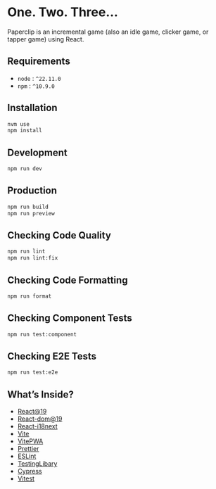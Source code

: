 # One. Two. Three...

Paperclip is an incremental game (also an idle game, clicker game, or tapper game) using React.

## Requirements

- `node` : `^22.11.0`
- `npm` : `^10.9.0`

## Installation

```bash
nvm use
npm install
```

## Development

```bash
npm run dev
```

## Production

```bash
npm run build
npm run preview
```

## Checking Code Quality

```bash
npm run lint
npm run lint:fix
```

## Checking Code Formatting

```bash
npm run format
```

## Checking Component Tests

```bash
npm run test:component
```

## Checking E2E Tests

```bash
npm run test:e2e
```

## What’s Inside?

- [React@19](https://react.dev)
- [React-dom@19](https://react.dev)
- [React-i18next](https://react.i18next.com/guides/quick-start)
- [Vite](https://vitejs.dev)
- [VitePWA](https://www.npmjs.com/package/vite-plugin-pwa)
- [Prettier](https://prettier.io/)
- [ESLint](https://eslint.org/)
- [TestingLibary](https://testing-library.com/)
- [Cypress](https://www.cypress.io/)
- [Vitest](https://vitest.dev/)
